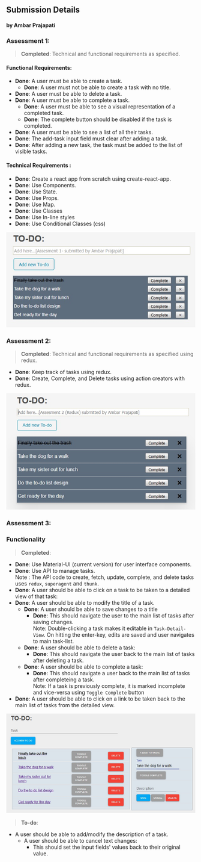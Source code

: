 ## Submission Details
#### by Ambar Prajapati

### Assessment 1:		
> **Completed**: Technical and functional requirements as specified.
#### Functional Requirements:
* **Done**: A user must be able to create a task.
	* **Done**: A user must not be able to create a task with no title.
* **Done**: A user must be able to delete a task.
* **Done**: A user must be able to complete a task.
	* **Done**: A user must be able to see a visual representation of a completed task.
	* **Done**: The complete button should be disabled if the task is completed.
* **Done**: A user must be able to see a list of all their tasks.
* **Done**: The add-task input field must clear after adding a task.
* **Done**: After adding a new task, the task must be added to the list of visible tasks.

#### Technical Requirements :
* **Done**: Create a react app from scratch using create-react-app.
* **Done**: Use Components.
* **Done**: Use State.
* **Done**: Use Props.
* **Done**: Use Map.
* **Done**: Use Classes
* **Done**: Use In-line styles
* **Done**: Use Conditional Classes (css)

<img src="https://github.com/ambarprajapati/submission/blob/master/image1.jpg" />

### Assessment 2:		
> **Completed**: Technical and functional requirements as specified using redux.
* **Done**: Keep track of tasks using redux.
* **Done**: Create, Complete, and Delete tasks using action creators with redux.

<img src="https://github.com/ambarprajapati/submission/blob/master/image2.jpg" />


### Assessment 3:
### Functionality

> **Completed**:
* **Done**: Use Material-UI (current version) for user interface components.
* **Done**: Use API to manage tasks. <br>Note : The API code to create, fetch, update, complete, and delete tasks uses `redux`,  `superagent` and `thunk`. 
* **Done**: A user should be able to click on a task to be taken to a detailed view of that task:
* **Done**: A user should be able to modify the title of a task.
  * **Done**: A user should be able to save changes to a title
    * **Done**: This should navigate the user to the main list of tasks after saving changes.
    <br>Note: Double-clicking a task makes it editable in `Task-Detail-View`. On hitting the enter-key, edits are saved and user navigates to main task-list.
  * **Done**: A user should be able to delete a task:
    * **Done**: This should navigate the user back to the main list of tasks after deleting a task.
  * **Done**: A user should be able to complete a task:
    * **Done**: This should navigate a user back to the main list of tasks after completeing a task.
    	<br>Note: If a task is previously complete, it is marked incomplete and vice-versa using `Toggle Complete` button
* **Done**: A user should be able to click on a link to be taken back to the main list of tasks from the detailed view.

<img src="https://github.com/ambarprajapati/submission/blob/master/image3.jpg" />

> **To-do**:
* A user should be able to add/modify the description of a task.
  * A user should be able to cancel text changes:
    * This should set the input fields' values back to their original value.
